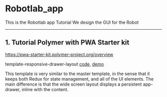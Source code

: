 # Robotlab_app
This is the Robotlab app Tutorial We design the GUI for the Robot

-----------------------------------------------------

## 1. Tutorial Polymer with PWA Starter kit
https://pwa-starter-kit.polymer-project.org/overview

template-responsive-drawer-layout [code](https://github.com/Polymer/pwa-starter-kit/tree/template-responsive-drawer-layout), [demo](https://template-responsive-drawer-layout-dot-pwa-starter-kit.appspot.com/)

This template is very similar to the master template, in the sense that it keeps both Redux for state management, and all of the UI elements. The main difference is that the wide screen layout displays a persistent app-drawer, inline with the content.
